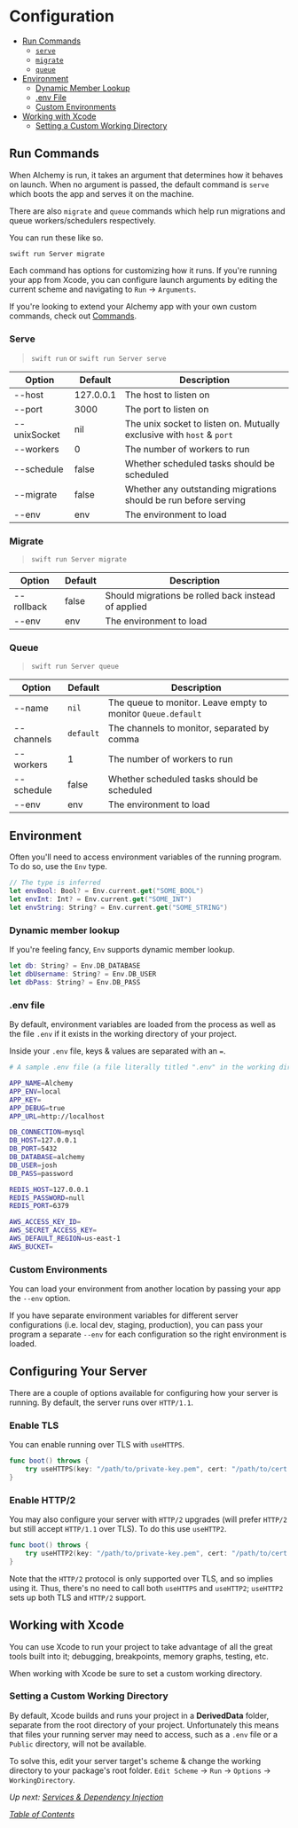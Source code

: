 # Configuration

* [Run Commands](1\_configuration.md#run-commands)
  * [`serve`](1\_configuration.md#serve)
  * [`migrate`](1\_configuration.md#migrate)
  * [`queue`](1\_configuration.md#queue)
* [Environment](1\_configuration.md#environment)
  * [Dynamic Member Lookup](1\_configuration.md#dynamic-member-lookup)
  * [.env File](1\_configuration.md#env-file)
  * [Custom Environments](1\_configuration.md#custom-environments)
* [Working with Xcode](1\_configuration.md#working-with-xcode)
  * [Setting a Custom Working Directory](1\_configuration.md#setting-a-custom-working-directory)

## Run Commands

When Alchemy is run, it takes an argument that determines how it behaves on launch. When no argument is passed, the default command is `serve` which boots the app and serves it on the machine.

There are also `migrate` and `queue` commands which help run migrations and queue workers/schedulers respectively.

You can run these like so.

```shell
swift run Server migrate
```

Each command has options for customizing how it runs. If you're running your app from Xcode, you can configure launch arguments by editing the current scheme and navigating to `Run` -> `Arguments`.

If you're looking to extend your Alchemy app with your own custom commands, check out [Commands](../digging-deeper/13\_commands.md).

### Serve

> `swift run` or `swift run Server serve`

| Option       | Default   | Description                                                           |
| ------------ | --------- | --------------------------------------------------------------------- |
| --host       | 127.0.0.1 | The host to listen on                                                 |
| --port       | 3000      | The port to listen on                                                 |
| --unixSocket | nil       | The unix socket to listen on. Mutually exclusive with `host` & `port` |
| --workers    | 0         | The number of workers to run                                          |
| --schedule   | false     | Whether scheduled tasks should be scheduled                           |
| --migrate    | false     | Whether any outstanding migrations should be run before serving       |
| --env        | env       | The environment to load                                               |

### Migrate

> `swift run Server migrate`

| Option     | Default | Description                                         |
| ---------- | ------- | --------------------------------------------------- |
| --rollback | false   | Should migrations be rolled back instead of applied |
| --env      | env     | The environment to load                             |

### Queue

> `swift run Server queue`

| Option     | Default   | Description                                                  |
| ---------- | --------- | ------------------------------------------------------------ |
| --name     | `nil`     | The queue to monitor. Leave empty to monitor `Queue.default` |
| --channels | `default` | The channels to monitor, separated by comma                  |
| --workers  | 1         | The number of workers to run                                 |
| --schedule | false     | Whether scheduled tasks should be scheduled                  |
| --env      | env       | The environment to load                                      |

## Environment

Often you'll need to access environment variables of the running program. To do so, use the `Env` type.

```swift
// The type is inferred
let envBool: Bool? = Env.current.get("SOME_BOOL")
let envInt: Int? = Env.current.get("SOME_INT")
let envString: String? = Env.current.get("SOME_STRING")
```

### Dynamic member lookup

If you're feeling fancy, `Env` supports dynamic member lookup.

```swift
let db: String? = Env.DB_DATABASE
let dbUsername: String? = Env.DB_USER
let dbPass: String? = Env.DB_PASS
```

### .env file

By default, environment variables are loaded from the process as well as the file `.env` if it exists in the working directory of your project.

Inside your `.env` file, keys & values are separated with an `=`.

```bash
# A sample .env file (a file literally titled ".env" in the working directory)

APP_NAME=Alchemy
APP_ENV=local
APP_KEY=
APP_DEBUG=true
APP_URL=http://localhost

DB_CONNECTION=mysql
DB_HOST=127.0.0.1
DB_PORT=5432
DB_DATABASE=alchemy
DB_USER=josh
DB_PASS=password

REDIS_HOST=127.0.0.1
REDIS_PASSWORD=null
REDIS_PORT=6379

AWS_ACCESS_KEY_ID=
AWS_SECRET_ACCESS_KEY=
AWS_DEFAULT_REGION=us-east-1
AWS_BUCKET=
```

### Custom Environments

You can load your environment from another location by passing your app the `--env` option.

If you have separate environment variables for different server configurations (i.e. local dev, staging, production), you can pass your program a separate `--env` for each configuration so the right environment is loaded.

## Configuring Your Server

There are a couple of options available for configuring how your server is running. By default, the server runs over `HTTP/1.1`.

### Enable TLS

You can enable running over TLS with `useHTTPS`.

```swift
func boot() throws {
    try useHTTPS(key: "/path/to/private-key.pem", cert: "/path/to/cert.pem")
}
```

### Enable HTTP/2

You may also configure your server with `HTTP/2` upgrades (will prefer `HTTP/2` but still accept `HTTP/1.1` over TLS). To do this use `useHTTP2`.

```swift
func boot() throws {
    try useHTTP2(key: "/path/to/private-key.pem", cert: "/path/to/cert.pem")
}
```

Note that the `HTTP/2` protocol is only supported over TLS, and so implies using it. Thus, there's no need to call both `useHTTPS` and `useHTTP2`; `useHTTP2` sets up both TLS and `HTTP/2` support.

## Working with Xcode

You can use Xcode to run your project to take advantage of all the great tools built into it; debugging, breakpoints, memory graphs, testing, etc.

When working with Xcode be sure to set a custom working directory.

### Setting a Custom Working Directory

By default, Xcode builds and runs your project in a **DerivedData** folder, separate from the root directory of your project. Unfortunately this means that files your running server may need to access, such as a `.env` file or a `Public` directory, will not be available.

To solve this, edit your server target's scheme & change the working directory to your package's root folder. `Edit Scheme` -> `Run` -> `Options` -> `WorkingDirectory`.

_Up next:_ [_Services & Dependency Injection_](2\_fusion.md)

[_Table of Contents_](../Docs/#docs)
